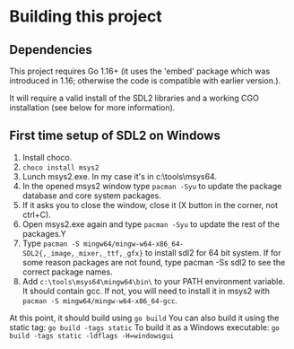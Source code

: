 # Building this project

## Dependencies

This project requires Go 1.16+ (it uses the 'embed' package which was introduced in 1.16; otherwise the code is compatible with earlier version.).

It will require a valid install of the SDL2 libraries and a working CGO installation (see below for more information).

## First time setup of SDL2 on Windows

1. Install choco.
2. `choco install msys2`
3. Lunch msys2.exe. In my case it's in c:\tools\msys64\.
4. In the opened msys2 window type `pacman -Syu` to update the package database and core system packages.
5. If it asks you to close the window, close it (X button in the corner, not ctrl+C).
6. Open msys2.exe again and type `pacman -Syu` to update the rest of the packages.Y
7. Type `pacman -S mingw64/mingw-w64-x86_64-SDL2{,_image,_mixer,_ttf,_gfx}` to install sdl2 for 64 bit system. If for some reason packages are not found, type pacman -Ss sdl2 to see the correct package names.
8. Add `c:\tools\msys64\mingw64\bin\` to your PATH environment variable. It should contain gcc. If not, you will need to install it in msys2 with `pacman -S mingw64/mingw-w64-x86_64-gcc`.

At this point, it should build using
    `go build`
You can also build it using the static tag:
    `go build -tags static`
To build it as a Windows executable:
    `go build -tags static -ldflags -H=windowsgui`